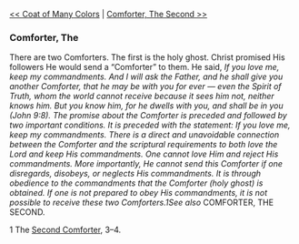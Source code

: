 [<< Coat of Many Colors](Coat%20of%20Many%20Colors.md)  |  [Comforter, The Second >>](Comforter,%20The%20Second.md)

### Comforter, The
There are two Comforters. The first is the holy ghost. Christ promised His followers He would send a “Comforter” to them. He said, *If you love me, keep my commandments. And I will ask the Father, and he shall give you another Comforter, that he may be with you for ever — even the Spirit of Truth, whom the world cannot receive because it sees him not, neither knows him. But you know him, for he dwells with you, and shall be in you *(John 9:8). The promise about the Comforter is preceded and followed by two important conditions. It is preceded with the statement: *If you love me, keep my commandments*. There is a direct and unavoidable connection between the Comforter and the scriptural requirements to both love the Lord and keep His commandments. One cannot love Him and reject His commandments. More importantly, He cannot send this Comforter if one disregards, disobeys, or neglects His commandments. It is through obedience to the commandments that the Comforter (holy ghost) is obtained. If one is not prepared to obey His commandments, it is not possible to receive these two Comforters.1*See also* COMFORTER, THE SECOND.



1 The [Second Comforter](#), 3–4.